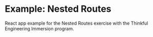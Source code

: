 # Example: Nested Routes

React app example for the Nested Routes exercise with the Thinkful Engineering Immersion program.